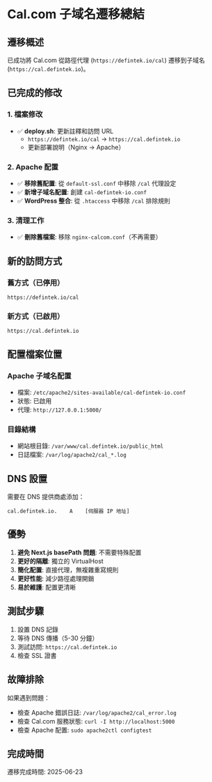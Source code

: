 # Cal.com 子域名遷移總結

## 遷移概述

已成功將 Cal.com 從路徑代理 (`https://defintek.io/cal`) 遷移到子域名 (`https://cal.defintek.io`)。

## 已完成的修改

### 1. 檔案修改
- ✅ **deploy.sh**: 更新註釋和訪問 URL
  - `https://defintek.io/cal` → `https://cal.defintek.io`
  - 更新部署說明（Nginx → Apache）

### 2. Apache 配置
- ✅ **移除舊配置**: 從 `default-ssl.conf` 中移除 `/cal` 代理設定
- ✅ **新增子域名配置**: 創建 `cal-defintek-io.conf`
- ✅ **WordPress 整合**: 從 `.htaccess` 中移除 `/cal` 排除規則

### 3. 清理工作
- ✅ **刪除舊檔案**: 移除 `nginx-calcom.conf`（不再需要）

## 新的訪問方式

### 舊方式（已停用）
```
https://defintek.io/cal
```

### 新方式（已啟用）
```
https://cal.defintek.io
```

## 配置檔案位置

### Apache 子域名配置
- 檔案: `/etc/apache2/sites-available/cal-defintek-io.conf`
- 狀態: 已啟用
- 代理: `http://127.0.0.1:5000/`

### 目錄結構
- 網站根目錄: `/var/www/cal.defintek.io/public_html`
- 日誌檔案: `/var/log/apache2/cal_*.log`

## DNS 設置

需要在 DNS 提供商處添加：
```
cal.defintek.io.    A    [伺服器 IP 地址]
```

## 優勢

1. **避免 Next.js basePath 問題**: 不需要特殊配置
2. **更好的隔離**: 獨立的 VirtualHost
3. **簡化配置**: 直接代理，無複雜重寫規則
4. **更好性能**: 減少路徑處理開銷
5. **易於維護**: 配置更清晰

## 測試步驟

1. 設置 DNS 記錄
2. 等待 DNS 傳播（5-30 分鐘）
3. 測試訪問: `https://cal.defintek.io`
4. 檢查 SSL 證書

## 故障排除

如果遇到問題：
- 檢查 Apache 錯誤日誌: `/var/log/apache2/cal_error.log`
- 檢查 Cal.com 服務狀態: `curl -I http://localhost:5000`
- 檢查 Apache 配置: `sudo apache2ctl configtest`

## 完成時間

遷移完成時間: 2025-06-23 
